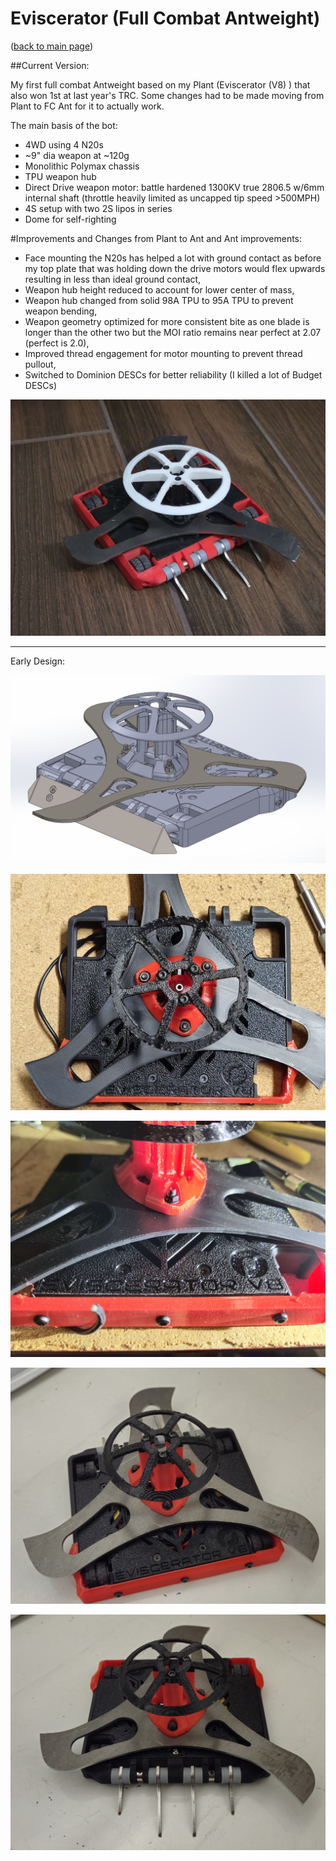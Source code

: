 # Eviscerator (Full Combat Antweight)

([back to main page](../README.md))

##Current Version:

My first full combat Antweight based on my Plant (Eviscerator (V8) ) that also won 1st at last year's TRC. Some changes had to be made moving from Plant to FC Ant for it to actually work.

The main basis of the bot:
- 4WD using 4 N20s
- ~9" dia weapon at ~120g
- Monolithic Polymax chassis
- TPU weapon hub
- Direct Drive weapon motor: battle hardened 1300KV true 2806.5 w/6mm internal shaft (throttle heavily limited as uncapped tip speed >500MPH)
- 4S setup with two 2S lipos in series
- Dome for self-righting

#Improvements and Changes from Plant to Ant and Ant improvements:
- Face mounting the N20s has helped a lot with ground contact as before my top plate that was holding down the drive motors would flex upwards resulting in less than ideal ground contact,
- Weapon hub height reduced to account for lower center of mass,
- Weapon hub changed from solid 98A TPU to 95A TPU to prevent weapon bending,
- Weapon geometry optimized for more consistent bite as one blade is longer than the other two but the MOI ratio remains near perfect at 2.07 (perfect is 2.0),
- Improved thread engagement for motor mounting to prevent thread pullout,
- Switched to Dominion DESCs for better reliability (I killed a lot of Budget DESCs)

<img src="Full Combat Antweight Eviscerator/ImagesEviscerANT/c1.jpg" />




---

Early Design:

![EviscerANT CAD](ImagesEviscerANT/a1.png)

![EviscerANT early](ImagesEviscerANT/a3.jpg)

![EviscerANT early](ImagesEviscerANT/a4.jpg)

![EviscerANT finished](ImagesEviscerANT/b1.jpg)

![EviscerANT finished](ImagesEviscerANT/b2.jpg)
